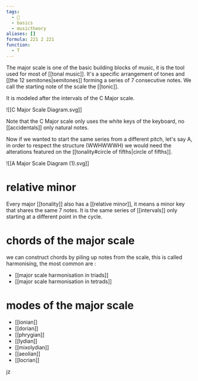 ```yaml
---
tags:
  - 🌱
  - basics
  - musictheory
aliases: []
formula: 221 2 221
function:
  - T
---
```

The major scale is one of the basic building blocks of music, it is the tool used for most of [[tonal music]]. It's a specific arrangement of tones and [[the 12 semitones|semitones]] forming a series of 7 consecutive notes. We call the starting note of the scale the [[tonic]]. 
 
 It is modeled after the intervals of the C Major scale. 

![[C Major Scale Diagram.svg]]

Note that the C Major scale only uses the white keys of the keyboard, no [[accidentals]] only natural notes. 

Now if we wanted to start the same series from a different pitch, let's say A, in order to respect the structure (WWHWWWH) we would need the alterations featured on the [[tonality#circle of fifths|circle of fifths]].

![[A Major Scale Diagram (1).svg]]

# relative minor
Every major [[tonality]] also has a [[relative minor]], it means a minor key that shares the same 7 notes. It is the same series of [[intervals]] only starting at a different point in the cycle. 

# chords of the major scale
we can construct chords by piling up notes from the scale, this is called harmonising, the most common are :

- [[major scale harmonisation in triads]]
- [[major scale harmonisation in tetrads]]

# modes of the major scale 
- [[ionian]]
- [[dorian]]
- [[phrygian]]
- [[lydian]]
- [[mixolydian]]
- [[aeolian]]
- [[locrian]]

jz